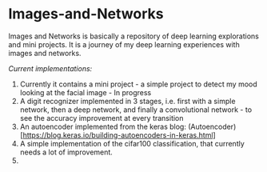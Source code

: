 # Images-and-Networks

Images and Networks is basically a repository of deep learning explorations and mini projects. It is a journey of my deep learning experiences
with images and networks.<br>

*Current implementations:* 
1. Currently it contains a mini project - a simple project to detect my mood looking at the facial image - In progress
2. A digit recognizer implemented in 3 stages, i.e. first with a simple network, then a deep network, and finally a convolutional network - to see the accuracy improvement at every transition
3. An autoencoder implemented from the keras blog: (Autoencoder)[https://blog.keras.io/building-autoencoders-in-keras.html]
4. A simple implementation of the cifar100 classification, that currently needs a lot of improvement.
5. 
